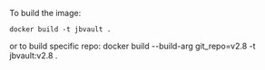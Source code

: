To build the image:

	docker build -t jbvault .	

or to build specific repo:
	docker build --build-arg git_repo=v2.8 -t jbvault:v2.8 .
